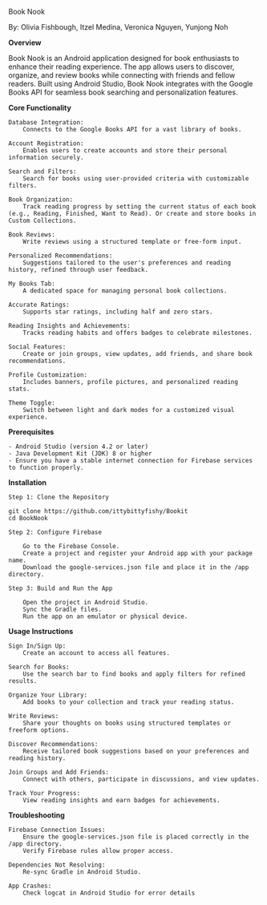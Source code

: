 
Book Nook

By: Olivia Fishbough, Itzel Medina, Veronica Nguyen, Yunjong Noh

**Overview**

Book Nook is an Android application designed for book enthusiasts to enhance their reading experience. The app allows users to discover, organize, and review books while connecting with friends and fellow readers. Built using Android Studio, Book Nook integrates with the Google Books API for seamless book searching and personalization features.

**Core Functionality**

    Database Integration:
        Connects to the Google Books API for a vast library of books.

    Account Registration:
        Enables users to create accounts and store their personal information securely.

    Search and Filters:
        Search for books using user-provided criteria with customizable filters.

    Book Organization:
        Track reading progress by setting the current status of each book (e.g., Reading, Finished, Want to Read). Or create and store books in Custom Collections.

    Book Reviews:
        Write reviews using a structured template or free-form input.

    Personalized Recommendations:
        Suggestions tailored to the user's preferences and reading history, refined through user feedback.

    My Books Tab:
        A dedicated space for managing personal book collections.

    Accurate Ratings:
        Supports star ratings, including half and zero stars.

    Reading Insights and Achievements:
        Tracks reading habits and offers badges to celebrate milestones.

    Social Features:
        Create or join groups, view updates, add friends, and share book recommendations.

    Profile Customization:
        Includes banners, profile pictures, and personalized reading stats.

    Theme Toggle:
        Switch between light and dark modes for a customized visual experience.

**Prerequisites**

    - Android Studio (version 4.2 or later)
    - Java Development Kit (JDK) 8 or higher
    - Ensure you have a stable internet connection for Firebase services to function properly.

**Installation**

    Step 1: Clone the Repository

    git clone https://github.com/ittybittyfishy/Bookit 
    cd BookNook

    Step 2: Configure Firebase

        Go to the Firebase Console.
        Create a project and register your Android app with your package name.
        Download the google-services.json file and place it in the /app directory.

    Step 3: Build and Run the App

        Open the project in Android Studio.
        Sync the Gradle files.
        Run the app on an emulator or physical device.

**Usage Instructions**

    Sign In/Sign Up:
        Create an account to access all features.

    Search for Books:
        Use the search bar to find books and apply filters for refined results.

    Organize Your Library:
        Add books to your collection and track your reading status.

    Write Reviews:
        Share your thoughts on books using structured templates or freeform options.

    Discover Recommendations:
        Receive tailored book suggestions based on your preferences and reading history.

    Join Groups and Add Friends:
        Connect with others, participate in discussions, and view updates.

    Track Your Progress:
        View reading insights and earn badges for achievements.

**Troubleshooting**

    Firebase Connection Issues:
        Ensure the google-services.json file is placed correctly in the /app directory.
        Verify Firebase rules allow proper access.

    Dependencies Not Resolving:
        Re-sync Gradle in Android Studio.

    App Crashes:
        Check logcat in Android Studio for error details